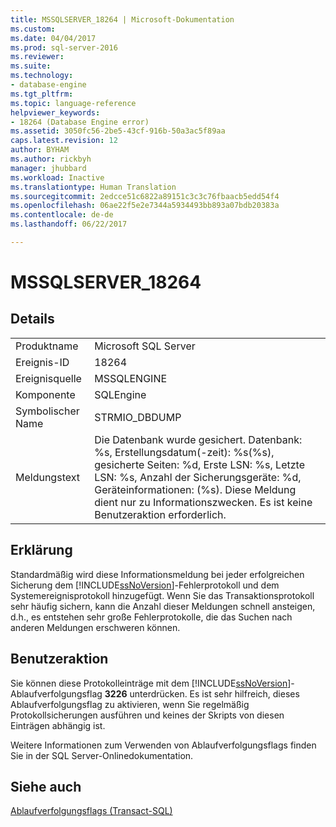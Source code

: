 ```yaml
---
title: MSSQLSERVER_18264 | Microsoft-Dokumentation
ms.custom: 
ms.date: 04/04/2017
ms.prod: sql-server-2016
ms.reviewer: 
ms.suite: 
ms.technology:
- database-engine
ms.tgt_pltfrm: 
ms.topic: language-reference
helpviewer_keywords:
- 18264 (Database Engine error)
ms.assetid: 3050fc56-2be5-43cf-916b-50a3ac5f89aa
caps.latest.revision: 12
author: BYHAM
ms.author: rickbyh
manager: jhubbard
ms.workload: Inactive
ms.translationtype: Human Translation
ms.sourcegitcommit: 2edcce51c6822a89151c3c3c76fbaacb5edd54f4
ms.openlocfilehash: 06ae22f5e2e7344a5934493bb893a07bdb20383a
ms.contentlocale: de-de
ms.lasthandoff: 06/22/2017

---
```

# <a name="mssqlserver18264"></a>MSSQLSERVER_18264
  
## <a name="details"></a>Details  
  
|||  
|-|-|  
|Produktname|Microsoft SQL Server|  
|Ereignis-ID|18264|  
|Ereignisquelle|MSSQLENGINE|  
|Komponente|SQLEngine|  
|Symbolischer Name|STRMIO_DBDUMP|  
|Meldungstext|Die Datenbank wurde gesichert. Datenbank: %s, Erstellungsdatum(-zeit): %s(%s), gesicherte Seiten: %d, Erste LSN: %s, Letzte LSN: %s, Anzahl der Sicherungsgeräte: %d, Geräteinformationen: (%s). Diese Meldung dient nur zu Informationszwecken. Es ist keine Benutzeraktion erforderlich.|  
  
## <a name="explanation"></a>Erklärung  
Standardmäßig wird diese Informationsmeldung bei jeder erfolgreichen Sicherung dem [!INCLUDE[ssNoVersion](../../includes/ssnoversion-md.md)]-Fehlerprotokoll und dem Systemereignisprotokoll hinzugefügt. Wenn Sie das Transaktionsprotokoll sehr häufig sichern, kann die Anzahl dieser Meldungen schnell ansteigen, d.h., es entstehen sehr große Fehlerprotokolle, die das Suchen nach anderen Meldungen erschweren können.  
  
## <a name="user-action"></a>Benutzeraktion  
Sie können diese Protokolleinträge mit dem [!INCLUDE[ssNoVersion](../../includes/ssnoversion-md.md)]-Ablaufverfolgungsflag **3226** unterdrücken. Es ist sehr hilfreich, dieses Ablaufverfolgungsflag zu aktivieren, wenn Sie regelmäßig Protokollsicherungen ausführen und keines der Skripts von diesen Einträgen abhängig ist.  
  
Weitere Informationen zum Verwenden von Ablaufverfolgungsflags finden Sie in der SQL Server-Onlinedokumentation.  
  
## <a name="see-also"></a>Siehe auch  
[Ablaufverfolgungsflags &#40;Transact-SQL&#41;](~/t-sql/database-console-commands/dbcc-traceon-trace-flags-transact-sql.md)  
  

